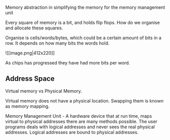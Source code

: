 Memory abstraction in simplifying the memory for the memory management unit 

Every square of memory is a bit, and holds flip flops. How do we organise and allocate these squares.

Organise is cells/words/bytes, which could be a certain amount of bits in a row. It depends on how many bits the words hold. 

![[image.png|412x220]]

As chips has progressed they have had more bits per word. 

## Address Space

Virtual memory vs Physical Memory. 

Virtual memory does not have a physical location. Swapping them is known as memory mapping. 

Memory Management Unit - A hardware device that at run time, maps virtual to physical addresses there are many methods possible. The user programs deals with logical addresses and never sees the real physical addresses. Logical addresses are bound to physical addresses. 